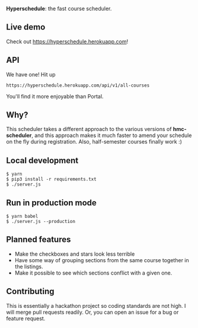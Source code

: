 **Hyperschedule**: the fast course scheduler.

## Live demo

Check out https://hyperschedule.herokuapp.com!

## API

We have one! Hit up

    https://hyperschedule.herokuapp.com/api/v1/all-courses

You'll find it more enjoyable than Portal.

## Why?

This scheduler takes a different approach to the various versions of
**hmc-scheduler**, and this approach makes it much faster to amend
your schedule on the fly during registration. Also, half-semester
courses finally work :)

## Local development

    $ yarn
    $ pip3 install -r requirements.txt
    $ ./server.js

## Run in production mode

    $ yarn babel
    $ ./server.js --production

## Planned features

* Make the checkboxes and stars look less terrible
* Have some way of grouping sections from the same course together in
  the listings.
* Make it possible to see which sections conflict with a given one.

## Contributing

This is essentially a hackathon project so coding standards are not
high. I will merge pull requests readily. Or, you can open an issue
for a bug or feature request.

